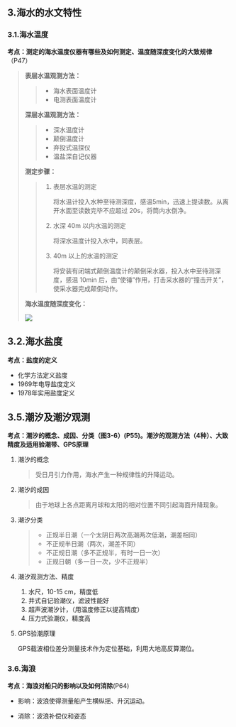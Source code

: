## 3.海水的水文特性

### 3.1.海水温度

**考点：测定的海水温度仪器有哪些及如何测定、温度随深度变化的大致规律**（P47）

> **表层水温观测方法：**
>
> >  * 海水表面温度计
> >  * 电测表面温度计
>
> **深层水温观测方法：**
>
> > * 深水温度计
> > * 颠倒温度计
> > * 弃投式温探仪
> > * 温盐深自记仪器
>
> **测定步骤：**
>
> > 1. 表层水温的测定
> >
> >    将水温计投入水种至待测深度，感温5min，迅速上提读数。从离开水面至读数完毕不应超过 20s，将筒内水倒净。
> >
> > 2. 水深 40m 以内水温的测定
> >
> >    将深水温度计投入水中，同表层。
> >
> > 3. 40m 以上的水温的测定
> >
> >    将安装有闭端式颠倒温度计的颠倒采水器，投入水中至待测深度，感温 10min 后，由“使锤”作用，打击采水器的“撞击开关”，使采水器完成颠倒动作。
>
> **海水温度随深度变化：**
>
> ![](..\images\3.1.1.png)

## 3.2.海水盐度

**考点：盐度的定义**

* 化学方法定义盐度
* 1969年电导盐度定义
* 1978年实用盐度定义

## 3.5.潮汐及潮汐观测

**考点：潮汐的概念、成因、分类（图3-6）(P55)。潮汐的观测方法（4种）、大致精度及适用验潮带、GPS原理**

1. 潮汐的概念

   > 受日月引力作用，海水产生一种规律性的升降运动。

2. 潮汐的成因

   > 由于地球上各点距离月球和太阳的相对位置不同引起海面升降现象。

3. 潮汐分类

   > * 正规半日潮（一个太阴日两次高潮两次低潮，潮差相同）
   > * 不正规半日潮（两次，潮差不同）
   > * 不正规日潮（多不正规半，有时一日一次）
   > * 正规日朝（多一日一次，少不正规半）

4. 潮汐观测方法、精度

   1. 水尺，10-15 cm，精度低
   2. 井式自记验潮仪，滤波性能好
   3. 超声波潮汐计，（用温度修正以提高精度）
   4. 压力式验潮仪，精度高

5. GPS验潮原理

   GPS载波相位差分测量技术作为定位基础，利用大地高反算潮位。

### 3.6.海浪

**考点：海浪对船只的影响以及如何消除**(P64)

* 影响：波浪使得测量船产生横纵摇、升沉运动。

* 消除：波浪补偿仪和姿态
